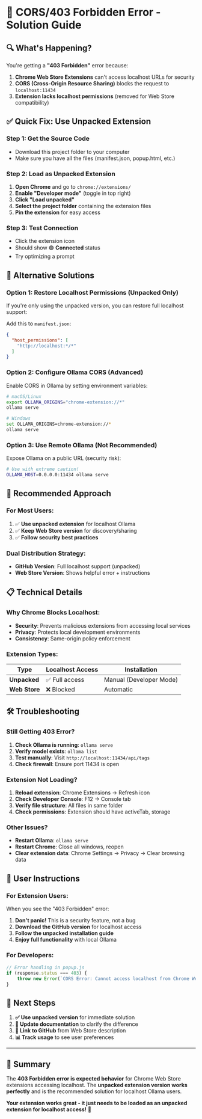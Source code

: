 # 🚨 CORS/403 Forbidden Error - Solution Guide

## 🔍 **What's Happening?**

You're getting a **"403 Forbidden"** error because:

1. **Chrome Web Store Extensions** can't access localhost URLs for security
2. **CORS (Cross-Origin Resource Sharing)** blocks the request to `localhost:11434`
3. **Extension lacks localhost permissions** (removed for Web Store compatibility)

## ✅ **Quick Fix: Use Unpacked Extension**

### **Step 1: Get the Source Code**
- Download this project folder to your computer
- Make sure you have all the files (manifest.json, popup.html, etc.)

### **Step 2: Load as Unpacked Extension**
1. **Open Chrome** and go to `chrome://extensions/`
2. **Enable "Developer mode"** (toggle in top right)
3. **Click "Load unpacked"**
4. **Select the project folder** containing the extension files
5. **Pin the extension** for easy access

### **Step 3: Test Connection**
- Click the extension icon
- Should show 🟢 **Connected** status
- Try optimizing a prompt

## 🔧 **Alternative Solutions**

### **Option 1: Restore Localhost Permissions (Unpacked Only)**
If you're only using the unpacked version, you can restore full localhost support:

Add this to `manifest.json`:
```json
{
  "host_permissions": [
    "http://localhost:*/*"
  ]
}
```

### **Option 2: Configure Ollama CORS (Advanced)**
Enable CORS in Ollama by setting environment variables:

```bash
# macOS/Linux
export OLLAMA_ORIGINS="chrome-extension://*"
ollama serve

# Windows
set OLLAMA_ORIGINS=chrome-extension://*
ollama serve
```

### **Option 3: Use Remote Ollama (Not Recommended)**
Expose Ollama on a public URL (security risk):

```bash
# Use with extreme caution!
OLLAMA_HOST=0.0.0.0:11434 ollama serve
```

## 🎯 **Recommended Approach**

### **For Most Users:**
1. ✅ **Use unpacked extension** for localhost Ollama
2. ✅ **Keep Web Store version** for discovery/sharing
3. ✅ **Follow security best practices**

### **Dual Distribution Strategy:**
- **GitHub Version**: Full localhost support (unpacked)
- **Web Store Version**: Shows helpful error + instructions

## 📋 **Technical Details**

### **Why Chrome Blocks Localhost:**
- **Security**: Prevents malicious extensions from accessing local services
- **Privacy**: Protects local development environments
- **Consistency**: Same-origin policy enforcement

### **Extension Types:**
| Type | Localhost Access | Installation |
|------|------------------|--------------|
| **Unpacked** | ✅ Full access | Manual (Developer Mode) |
| **Web Store** | ❌ Blocked | Automatic |

## 🛠️ **Troubleshooting**

### **Still Getting 403 Error?**
1. **Check Ollama is running**: `ollama serve`
2. **Verify model exists**: `ollama list` 
3. **Test manually**: Visit `http://localhost:11434/api/tags`
4. **Check firewall**: Ensure port 11434 is open

### **Extension Not Loading?**
1. **Reload extension**: Chrome Extensions → Refresh icon
2. **Check Developer Console**: F12 → Console tab
3. **Verify file structure**: All files in same folder
4. **Check permissions**: Extension should have activeTab, storage

### **Other Issues?**
- **Restart Ollama**: `ollama serve`
- **Restart Chrome**: Close all windows, reopen
- **Clear extension data**: Chrome Settings → Privacy → Clear browsing data

## 📖 **User Instructions**

### **For Extension Users:**
When you see the "403 Forbidden" error:

1. **Don't panic!** This is a security feature, not a bug
2. **Download the GitHub version** for localhost access
3. **Follow the unpacked installation guide**
4. **Enjoy full functionality** with local Ollama

### **For Developers:**
```javascript
// Error handling in popup.js
if (response.status === 403) {
    throw new Error(`CORS Error: Cannot access localhost from Chrome Web Store extension. Please use the unpacked extension version for localhost Ollama.`);
}
```

## 🚀 **Next Steps**

1. **✅ Use unpacked version** for immediate solution
2. **📝 Update documentation** to clarify the difference
3. **🔗 Link to GitHub** from Web Store description
4. **📊 Track usage** to see user preferences

---

## 🎉 **Summary**

The **403 Forbidden error is expected behavior** for Chrome Web Store extensions accessing localhost. The **unpacked extension version works perfectly** and is the recommended solution for localhost Ollama users.

**Your extension works great - it just needs to be loaded as an unpacked extension for localhost access!** 🚀 
